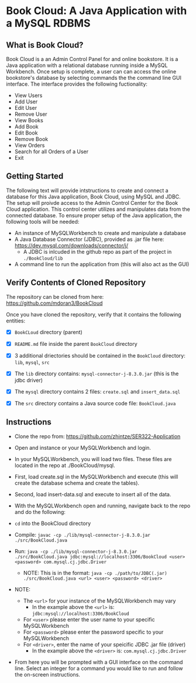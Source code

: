 # Book Cloud: A Java Application with a MySQL RDBMS

<h2>What is Book Cloud?</h2>
Book Cloud is a an Admin Control Panel for and online bookstore. It is a Java application with a relational database running inside a MySQL Workbench. Once setup is complete, a user can can access the online bookstore's database by selecting commands the the command line GUI interface. The interface provides the following fuctionality:

  * View Users
  * Add User
  * Edit User
  * Remove User
  * View Books
  * Add Book
  * Edit Book
  * Remove Book
  * View Orders
  * Search for all Orders of a User
  * Exit

<h2>Getting Started</h2>

The following text will provide intstructions to create and connect a database for this Java application, Book Cloud, using MySQL and JDBC. The setup will proivde access to the Admin Control Center for the Book Cloud application. This control center utilizes and manipulates data from the connected database. To ensure proper setup of the Java application, the following tools will be needed:
  * An instance of MySQLWorkbench to create and manipulate a database
  * A Java Database Connector (JDBC), provided as .jar file here: https://dev.mysql.com/downloads/connector/j/
    * A JDBC is inlcuded in the github repo as part of the project in `./BookCloud/lib`
  * A command line to run the application from (this will also act as the GUI)

<h2>Verify Contents of Cloned Repository</h2>

The repository can be cloned from here: https://github.com/mdoran3/BookCloud

Once you have cloned the repository, verify that it contains the following entities:

 - [x]  `BookCLoud` directory (parent)
 
 - [x]  `README.md` file inside the parent `BookCloud` directory 
   
 - [x]  3 additional driectories should be contained in the `BookCloud` directory: `lib`, `mysql`, `src`
   
 - [x]  The `lib` directory contains: `mysql-connector-j-8.3.0.jar` (this is the jdbc driver)
   
 - [x]  The `mysql` directory contains 2 files: `create.sql` and `insert_data.sql`
   
 - [x]  The `src` directory contains a Java source code file: `BookCloud.java`

<h2>Instructions</h2>

* Clone the repo from: https://github.com/zhintze/SER322-Application

* Open and instance or your MySQLWorkbench and login.

* In your MySQLWorkbench, you will load two files. These files are located in the repo at ./BookCloud/mysql.

* First, load create.sql in the MySQLWorkbench and execute (this will create the database schema and create the tables).

* Second, load insert-data.sql and execute to insert all of the data. 

* With the MySQLWorkbench open and running, navigate back to the repo and do the following:

* `cd` into the BookCloud directory

* Compile:
`javac -cp ./lib/mysql-connector-j-8.3.0.jar ./src/BookCloud.java`

* Run:
`java -cp ./lib/mysql-connector-j-8.3.0.jar ./src/BookCloud.java jdbc:mysql://localhost:3306/BookCloud <user> <password> com.mysql.cj.jdbc.Driver`
  * NOTE: This is in the format: `java -cp ./path/to/JDBC(.jar) ./src/BookCloud.java <url> <user> <password> <driver>`

* NOTE:
  * The `<url>` for your instance of the MySQLWorkbench may vary
    * In the example above the `<url>` is: `jdbc:mysql://localhost:3306/BookCloud`
  * For `<user>` please enter the user name to your specific MySQLWorkbench
  * For `<password>` please enter the password specific to your MySQLWorkbench
  * For `<driver>`, enter the name of your speicific JDBC .jar file (driver)
      * In the example above the `<driver>` is: `com.mysql.cj.jdbc.Driver`

* From here you will be prompted with a GUI interface on the command line. Select an integer for a command you would like to run and follow the on-screen instructions.
